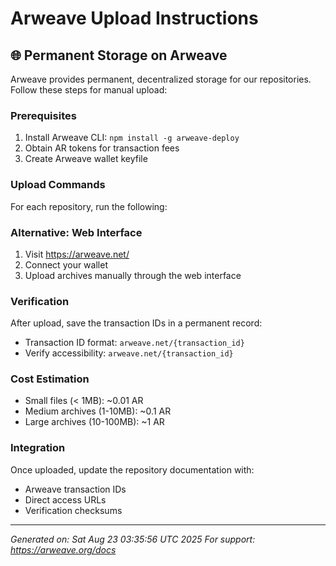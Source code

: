 # Arweave Upload Instructions

## 🌐 Permanent Storage on Arweave

Arweave provides permanent, decentralized storage for our repositories. 
Follow these steps for manual upload:

### Prerequisites
1. Install Arweave CLI: `npm install -g arweave-deploy`
2. Obtain AR tokens for transaction fees
3. Create Arweave wallet keyfile

### Upload Commands
For each repository, run the following:



### Alternative: Web Interface
1. Visit https://arweave.net/
2. Connect your wallet
3. Upload archives manually through the web interface

### Verification
After upload, save the transaction IDs in a permanent record:
- Transaction ID format: `arweave.net/{transaction_id}`
- Verify accessibility: `arweave.net/{transaction_id}`

### Cost Estimation
- Small files (< 1MB): ~0.01 AR
- Medium archives (1-10MB): ~0.1 AR  
- Large archives (10-100MB): ~1 AR

### Integration
Once uploaded, update the repository documentation with:
- Arweave transaction IDs
- Direct access URLs
- Verification checksums

---
*Generated on: Sat Aug 23 03:35:56 UTC 2025*
*For support: https://arweave.org/docs*
